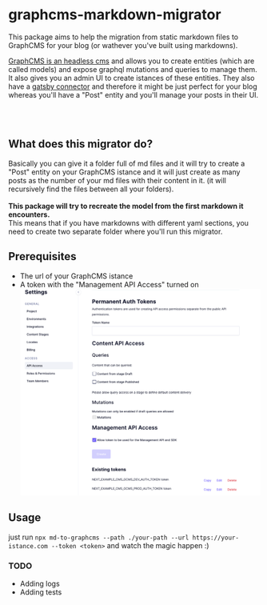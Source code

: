 # graphcms-markdown-migrator

This package aims to help the migration from static markdown files to GraphCMS for your blog (or wathever you've built using markdowns).

[GraphCMS is an headless cms](https://graphcms.com/academy/headless-cms) and allows you to create entities (which are called models) and expose graphql mutations and queries to manage them.<br/>
It also gives you an admin UI to create istances of these entities. They also have a [gatsby connector](https://www.gatsbyjs.com/docs/sourcing-from-graphcms/) and therefore it might be just perfect for your blog whereas you'll have a "Post" entity and you'll manage your posts in their UI.

<br/><br/>

## What does this migrator do?

Basically you can give it a folder full of md files and it will try to create a "Post" entity on your GraphCMS istance and it will just create as many posts as the number of your md files with their content in it. (it will recursively find the files between all your folders).
<br/><br/>
**This package will try to recreate the model from the first markdown it encounters.**<br/>
This means that if you have markdowns with different yaml sections, you need to create two separate folder where you'll run this migrator.<br/>

## Prerequisites

- The url of your GraphCMS istance
- A token with the "Management API Access" turned on ![Management API access graph cms token](./assets/token-creation.png)

## Usage

just run `npx md-to-graphcms --path ./your-path --url https://your-istance.com --token <token>` and watch the magic happen :)

### TODO

- Adding logs
- Adding tests
